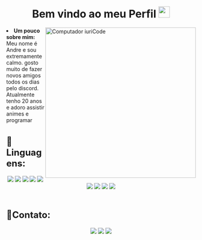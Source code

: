 <!DOCTYPE html>
<body>
   <h1 align="center"> Bem vindo ao meu Perfil <img src="https://raw.githubusercontent.com/iampavangandhi/iampavangandhi/master/gifs/Hi.gif" width="30px"> </h1>
   <div>
      <img src="https://raw.githubusercontent.com/MicaelliMedeiros/micaellimedeiros/master/image/computer-illustration.png" min-width="400px" max-width="400px" width="400px" align="right" alt="Computador iuriCode">
     <li>
        <b>Um pouco sobre mim: </b>
      Meu nome é Andre e sou extremamente calmo. gosto muito de fazer novos amigos todos os dias pelo discord. Atualmente tenho 20 anos e adoro assistir animes e programar
     </li>
   </div>
   <div> <h2 align="left" style="font-size: 24px">                🚀Linguagens: </h2>
      <p> 
         <p align="center">
            <img src="https://img.shields.io/badge/HTML-239120?style=for-the-badge&logo=html5&logoColor=white"/>
            <img src="https://img.shields.io/badge/CSS-239120?&style=for-the-badge&logo=css3&logoColor=white"/>
            <img src="https://img.shields.io/badge/JavaScript-F7DF1E?style=for-the-badge&logo=javascript&logoColor=black"/>
            <img src="https://img.shields.io/badge/TypeScript-007ACC?style=for-the-badge&logo=typescript&logoColor=white"/>
            <img src="https://img.shields.io/badge/Node.js-43853D?style=for-the-badge&logo=node.js&logoColor=white"/>
            <img src="https://img.shields.io/badge/React-20232A?style=for-the-badge&logo=react&logoColor=61DAFB"/>
            <img src="https://img.shields.io/badge/Git-E34F26?style=for-the-badge&logo=git&logoColor=white"/>
            <img src="https://img.shields.io/badge/MySQL-00000F?style=for-the-badge&logo=mysql&logoColor=white"/>
            <img src="https://img.shields.io/badge/MongoDB-4EA94B?style=for-the-badge&logo=mongodb&logoColor=white"/>
            <br><br>
        </p>
    </div>
   <div> <h2 align="left" style="font-size: 24px">                📧Contato: </h2>
      <div>
      <p>
        <p align="center">
            <img src="https://img.shields.io/badge/-Instagram-%23E4405F?style=for-the-badge&logo=instagram&logoColor=white" href="https://instagram.com/youm_iller" target="_blank"/>
            <img src="https://img.shields.io/badge/Discord-7289DA?style=for-the-badge&logo=discord&logoColor=white" href="https://instagram.com/youm_iller" target="_blank"/>
            <img src="https://img.shields.io/badge/-Gmail-%23333?style=for-the-badge&logo=gmail&logoColor=white" href="mailto:agobi0300@gmail.com" target="_blank"/>
        </p>
</div>

